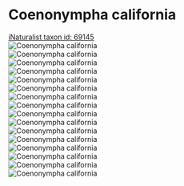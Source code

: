 
Coenonympha california
======================
  
[iNaturalist taxon id: 69145](https://www.inaturalist.org/taxa/69145)  
![Coenonympha california](https://inaturalist-open-data.s3.amazonaws.com/photos/201907042/medium.jpeg)  
![Coenonympha california](https://inaturalist-open-data.s3.amazonaws.com/photos/193049768/medium.jpeg)  
![Coenonympha california](https://inaturalist-open-data.s3.amazonaws.com/photos/193049400/medium.jpeg)  
![Coenonympha california](https://inaturalist-open-data.s3.amazonaws.com/photos/193049256/medium.jpeg)  
![Coenonympha california](https://inaturalist-open-data.s3.amazonaws.com/photos/201907042/medium.jpeg)  
![Coenonympha california](https://inaturalist-open-data.s3.amazonaws.com/photos/193049768/medium.jpeg)  
![Coenonympha california](https://inaturalist-open-data.s3.amazonaws.com/photos/193049400/medium.jpeg)  
![Coenonympha california](https://inaturalist-open-data.s3.amazonaws.com/photos/193049256/medium.jpeg)  
![Coenonympha california](https://inaturalist-open-data.s3.amazonaws.com/photos/201907042/medium.jpeg)  
![Coenonympha california](https://inaturalist-open-data.s3.amazonaws.com/photos/193049768/medium.jpeg)  
![Coenonympha california](https://inaturalist-open-data.s3.amazonaws.com/photos/193049400/medium.jpeg)  
![Coenonympha california](https://inaturalist-open-data.s3.amazonaws.com/photos/193049256/medium.jpeg)  
![Coenonympha california](https://inaturalist-open-data.s3.amazonaws.com/photos/201907042/medium.jpeg)  
![Coenonympha california](https://inaturalist-open-data.s3.amazonaws.com/photos/193049768/medium.jpeg)  
![Coenonympha california](https://inaturalist-open-data.s3.amazonaws.com/photos/193049400/medium.jpeg)  
![Coenonympha california](https://inaturalist-open-data.s3.amazonaws.com/photos/193049256/medium.jpeg)